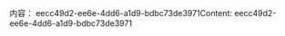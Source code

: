 <span data-ttu-id="157a6-101">内容： eecc49d2-ee6e-4dd6-a1d9-bdbc73de3971</span><span class="sxs-lookup"><span data-stu-id="157a6-101">Content: eecc49d2-ee6e-4dd6-a1d9-bdbc73de3971</span></span>